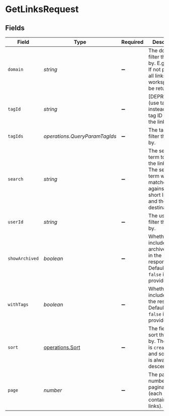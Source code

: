 # GetLinksRequest


## Fields

| Field                                                                                                                        | Type                                                                                                                         | Required                                                                                                                     | Description                                                                                                                  |
| ---------------------------------------------------------------------------------------------------------------------------- | ---------------------------------------------------------------------------------------------------------------------------- | ---------------------------------------------------------------------------------------------------------------------------- | ---------------------------------------------------------------------------------------------------------------------------- |
| `domain`                                                                                                                     | *string*                                                                                                                     | :heavy_minus_sign:                                                                                                           | The domain to filter the links by. E.g. `ac.me`. If not provided, all links for the workspace will be returned.              |
| `tagId`                                                                                                                      | *string*                                                                                                                     | :heavy_minus_sign:                                                                                                           | [DEPRECATED] (use tagIds instead): The tag ID to filter the links by.                                                        |
| `tagIds`                                                                                                                     | *operations.QueryParamTagIds*                                                                                                | :heavy_minus_sign:                                                                                                           | The tag IDs to filter the links by.                                                                                          |
| `search`                                                                                                                     | *string*                                                                                                                     | :heavy_minus_sign:                                                                                                           | The search term to filter the links by. The search term will be matched against the short link slug and the destination url. |
| `userId`                                                                                                                     | *string*                                                                                                                     | :heavy_minus_sign:                                                                                                           | The user ID to filter the links by.                                                                                          |
| `showArchived`                                                                                                               | *boolean*                                                                                                                    | :heavy_minus_sign:                                                                                                           | Whether to include archived links in the response. Defaults to `false` if not provided.                                      |
| `withTags`                                                                                                                   | *boolean*                                                                                                                    | :heavy_minus_sign:                                                                                                           | Whether to include tags in the response. Defaults to `false` if not provided.                                                |
| `sort`                                                                                                                       | [operations.Sort](../../models/operations/sort.md)                                                                           | :heavy_minus_sign:                                                                                                           | The field to sort the links by. The default is `createdAt`, and sort order is always descending.                             |
| `page`                                                                                                                       | *number*                                                                                                                     | :heavy_minus_sign:                                                                                                           | The page number for pagination (each page contains 100 links).                                                               |